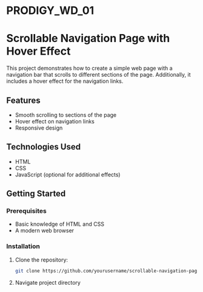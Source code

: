 # PRODIGY_WD_01
# Scrollable Navigation Page with Hover Effect

This project demonstrates how to create a simple web page with a navigation bar that scrolls to different sections of the page. Additionally, it includes a hover effect for the navigation links.

## Features

- Smooth scrolling to sections of the page
- Hover effect on navigation links
- Responsive design

## Technologies Used

- HTML
- CSS
- JavaScript (optional for additional effects)

## Getting Started

### Prerequisites

- Basic knowledge of HTML and CSS
- A modern web browser

### Installation

1. Clone the repository:

   ```bash
   git clone https://github.com/yourusername/scrollable-navigation-page.git
2. Navigate project directory 